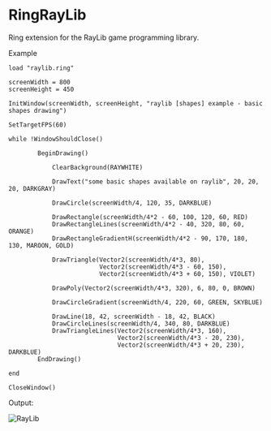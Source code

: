 RingRayLib
==========

Ring extension for the RayLib game programming library.

Example

	load "raylib.ring"

	screenWidth = 800
	screenHeight = 450

	InitWindow(screenWidth, screenHeight, "raylib [shapes] example - basic shapes drawing")

	SetTargetFPS(60)

	while !WindowShouldClose()

	        BeginDrawing()

	            ClearBackground(RAYWHITE)

	            DrawText("some basic shapes available on raylib", 20, 20, 20, DARKGRAY)

	            DrawCircle(screenWidth/4, 120, 35, DARKBLUE)

	            DrawRectangle(screenWidth/4*2 - 60, 100, 120, 60, RED)
	            DrawRectangleLines(screenWidth/4*2 - 40, 320, 80, 60, ORANGE)  
	            DrawRectangleGradientH(screenWidth/4*2 - 90, 170, 180, 130, MAROON, GOLD)

	            DrawTriangle(Vector2(screenWidth/4*3, 80),
	                         Vector2(screenWidth/4*3 - 60, 150),
	                         Vector2(screenWidth/4*3 + 60, 150), VIOLET)

	            DrawPoly(Vector2(screenWidth/4*3, 320), 6, 80, 0, BROWN)

	            DrawCircleGradient(screenWidth/4, 220, 60, GREEN, SKYBLUE)

	            DrawLine(18, 42, screenWidth - 18, 42, BLACK)
	            DrawCircleLines(screenWidth/4, 340, 80, DARKBLUE)
	            DrawTriangleLines(Vector2(screenWidth/4*3, 160),
	                              Vector2(screenWidth/4*3 - 20, 230),
	                              Vector2(screenWidth/4*3 + 20, 230), DARKBLUE)
	        EndDrawing()

	end

	CloseWindow()


Output:

![RayLib](https://github.com/ring-lang/ring/blob/master/extensions/ringraylib/examples/shapes/raylib_ex_shapes.png)
